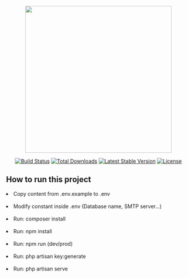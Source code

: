 <p align="center"><img src="https://res.cloudinary.com/dtfbvvkyp/image/upload/v1566331377/laravel-logolockup-cmyk-red.svg" width="400"></p>

<p align="center">
<a href="https://travis-ci.org/laravel/framework"><img src="https://travis-ci.org/laravel/framework.svg" alt="Build Status"></a>
<a href="https://packagist.org/packages/laravel/framework"><img src="https://poser.pugx.org/laravel/framework/d/total.svg" alt="Total Downloads"></a>
<a href="https://packagist.org/packages/laravel/framework"><img src="https://poser.pugx.org/laravel/framework/v/stable.svg" alt="Latest Stable Version"></a>
<a href="https://packagist.org/packages/laravel/framework"><img src="https://poser.pugx.org/laravel/framework/license.svg" alt="License"></a>
</p>

## How to run this project

<li>Copy content from .env.example to .env</li> <br>
<li>Modify constant inside .env (Database name, SMTP server...)</li> <br>
<li>Run: composer install</li> <br>
<li>Run: npm install</li> <br>
<li>Run: npm run (dev/prod)</li> <br>
<li>Run: php artisan key:generate</li> <br>
<li>Run: php artisan serve</li> <br>
